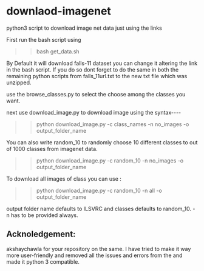 # downlaod-imagenet
python3 script to download image net data just using the links 

First run the bash script using
>>bash get_data.sh

By Default it will download falls-11 dataset you can change it altering the link in the bash script.
If you do so dont forget to do the same in both the remaining python scripts from falls_11url.txt to 
the new txt file which was unzipped.


use the browse_classes.py to select the choose among the classes you want.

next use download_image.py to download image using the syntax----
>>python download_image.py -c class_names -n no_images -o output_folder_name


You can also write random_10 to randomly choose 10 different classes to out of 1000 classes from imagenet 
data.
>>python download_image.py -c random_10 -n no_images -o output_folder_name

To download all images of class you can use :
>>python download_image.py -c random_10 -n all -o output_folder_name

output folder name defaults to ILSVRC and classes defaults to random_10.
-n has to be provided always.

## Acknoledgement:
akshaychawla for your repository on the same. I have tried to make it way more user-friendly and removed all 
the issues and errors from the and made it python 3 compatible.

